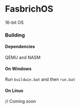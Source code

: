 # FasbrichOS
16-bit OS
### Building
#### Dependencies
QEMU and NASM
#### On Windows
Run `buildwin.bat` and then `run.bat`
#### On Linux
// Coming soon

